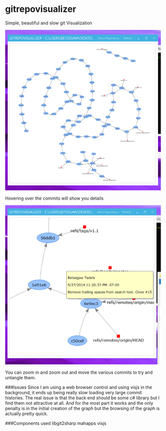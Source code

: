 gitrepovisualizer
=================

Simple, beautiful and slow git Visualization

![](overview.png)

Hovering over the commits will show you details

![](commitdetails.png)

You can zoom in and zoom out and move the various commits to try and untangle them.

###Issues
Since I am using a web browser control and using visjs in the background, it ends up being really slow loading very large commit histories. The real issue is that the back end should be some c# library but I find them not attractive at all. And for the most part it works and the only penalty is in the initial creation of the graph but the browsing of the graph is actually pretty quick.

###Components used
libgit2sharp
mahapps
visjs
